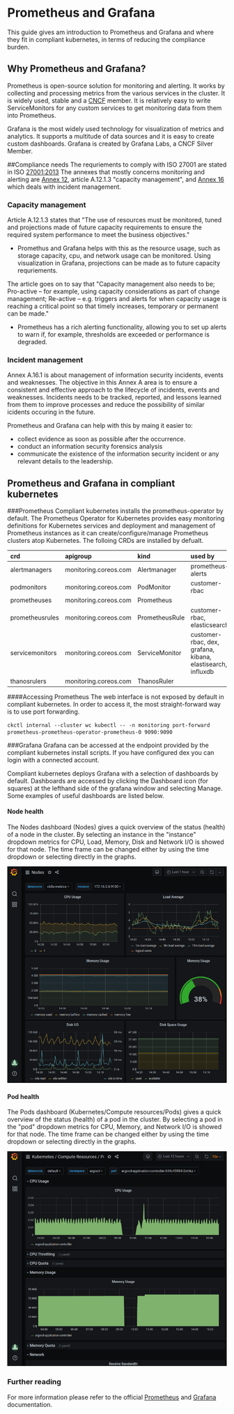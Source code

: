 # Prometheus and Grafana
This guide gives am introduction to Prometheus and Grafana and where they fit in compliant kubernetes, in terms of reducing the compliance burden.

## Why Prometheus and Grafana?
Prometheus is open-source solution for monitoring and alerting. It works by collecting and processing metrics from the various services in the cluster. It is widely used, stable and a [CNCF](https://www.cncf.io/) member. It is relatively easy to write ServiceMonitors for any custom services to get monitoring data from them into Prometheus.

Grafana is the most widely used technology for visualization of metrics and analytics. It supports a multitude of data sources and it is easy to create custom dashboards. Grafana is created by Grafana Labs, a CNCF Silver Member.

##Compliance needs
The requriements to comply with ISO 27001 are stated in ISO [27001:2013](https://www.isms.online/iso-27001/) The annexes that mostly concerns monitoring and alerting are [Annex 12](https://www.isms.online/iso-27001/annex-a-12-operations-security/), article A.12.1.3 "capacity management", and [Annex 16](https://www.isms.online/iso-27001/annex-a-16-information-security-incident-management/) which deals with incident management.

### Capacity management
Article A.12.1.3 states that "The use of resources must be monitored, tuned and projections made of future capacity requirements to ensure the required system performance to meet the business objectives." 

* Promethus and Grafana helps with this as the resource usage, such as storage capacity, cpu, and network usage can be monitored. Using visualization in Grafana, projections can be made as to future capacity requriements.

The article goes on to say that "Capacity management also needs to be; Pro-active – for example, using capacity considerations as part of change management; Re-active – e.g. triggers and alerts for when capacity usage is reaching a critical point so that timely increases, temporary or permanent can be made." 

* Prometheus has a rich alerting functionality, allowing you to set up alerts to warn if, for example, thresholds are exceeded or performance is degraded. 

### Incident management
Annex A.16.1 is about management of information security incidents, events and weaknesses. The objective in this Annex A area is to ensure a consistent and effective approach to the lifecycle of incidents, events and weaknesses. Incidents needs to be tracked, reported, and lessons learned from them to improve processes and reduce the possibility of similar icidents occuring in the future.

Prometheus and Grafana can help with this by maing it easier to:

* collect evidence as soon as possible after the occurrence.
* conduct an information security forensics analysis
* communicate the existence of the information security incident or any relevant details to the leadership.

## Prometheus and Grafana in compliant kubernetes

###Prometheus
Compliant kubernetes installs the prometheus-operator by default. The Prometheus Operator for Kubernetes provides easy monitoring definitions for Kubernetes services and deployment and management of Prometheus instances as it can create/configure/manage Prometheus clusters atop Kubernetes. The folloing CRDs are installed by defualt.

| crd | apigroup | kind | used by | description | 
| :-- | :-- | :-- | :-- | :-- |
| alertmanagers	| monitoring.coreos.com | Alertmanager | prometheus-alerts | |
| podmonitors | monitoring.coreos.com | PodMonitor | customer-rbac | |
| prometheuses | monitoring.coreos.com | Prometheus | | |
| prometheusrules | monitoring.coreos.com | PrometheusRule | customer-rbac, elasticsearch | |
| servicemonitors | monitoring.coreos.com | ServiceMonitor | customer-rbac, dex, grafana, kibana, elastisearch, influxdb | |
| thanosrulers | monitoring.coreos.com | ThanosRuler | | |

####Accessing Prometheus
The web interface is not exposed by default in compliant kubernetes. In order to access it, the most straight-forward way is to use port forwarding.

	ckctl internal --cluster wc kubectl -- -n monitoring port-forward prometheus-prometheus-operator-prometheus-0 9090:9090
	
###Grafana
Grafana can be accessed at the endpoint provided by the compliant kubernetes install scripts. If you have configured dex you can login with a connected account. 

Compliant kubernetes deploys Grafana with a selection of dashboards by default. Dashboards are accessed by clicking the Dashboard icon (for squares) at the lefthand side of the grafana window and selecting Manage. Some examples of useful dashboards are listed below.

#### Node health
The Nodes dashboard (Nodes) gives a quick overview of the status (health) of a node in the cluster. By selecting an instance in the "instance" dropdown metrics for CPU, Load, Memory, Disk and Network I/O is showed for that node. The time frame can be changed either by using the time dropdown or selecting directly in the graphs.

![Node Health](../../img/node_health.png  "Nodes dashboard")

#### Pod health
The Pods dashboard (Kubernetes/Compute resources/Pods) gives a quick overview of the status (health) of a pod in the cluster. By selecting a pod in the "pod" dropdown metrics for CPU, Memory, and Network I/O is showed for that node. The time frame can be changed either by using the time dropdown or selecting directly in the graphs.

![Pod health](../../img/pod_health.png  "Pod health")

### Further reading
For more information please refer to the official [Prometheus](https://prometheus.io/docs/) and [Grafana](https://grafana.com/docs/grafana/latest/) documentation.